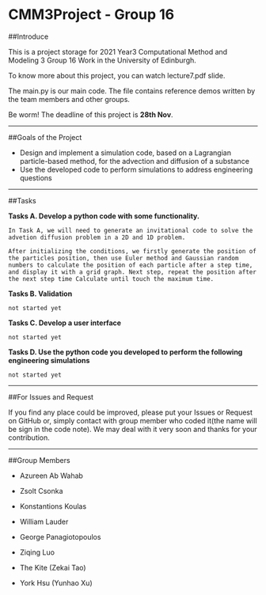# CMM3Project - Group 16

##Introduce

This is a project storage for 2021 Year3 Computational Method and Modeling 3 Group 16 Work in the University of Edinburgh.

To know more about this project, you can watch lecture7.pdf slide.

The main.py is our main code. The file contains reference demos written by the team members and other groups.

Be worm! The deadline of this project is **28th Nov**.

---

##Goals of the Project

- Design and implement a simulation code, based on a Lagrangian particle-based method, for the advection and diffusion of a substance
- Use the developed code to perform simulations to address engineering questions

---

##Tasks

**Tasks A. Develop a python code with some functionality.**
  
    In Task A, we will need to generate an invitational code to solve the advetion diffusion problem in a 2D and 1D problem.

    After initializing the conditions, we firstly generate the position of the particles position, then use Euler method and Gaussian random numbers to calculate the position of each particle after a step time, and display it with a grid graph. Next step, repeat the position after the next step time Calculate until touch the maximum time.

**Tasks B. Validation**
  
    not started yet

**Tasks C. Develop a user interface**
  
    not started yet

**Tasks D. Use the python code you developed to perform the following engineering simulations**

    not started yet

---

##For Issues and Request

If you find any place could be improved, please put your Issues or Request on GitHub or, simply contact with group member who coded it(the name will be sign in the code note). We may deal with it very soon and thanks for your contribution.

---

##Group Members

- Azureen Ab Wahab

- Zsolt Csonka

- Konstantions Koulas

- William Lauder

- George Panagiotopoulos

- Ziqing Luo

- The Kite (Zekai Tao)

- York Hsu (Yunhao Xu)

